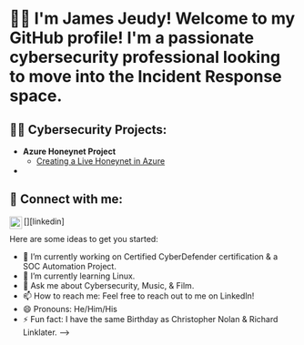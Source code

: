<h1> 👋🏾 I'm James Jeudy! Welcome to my GitHub profile! I'm a passionate cybersecurity professional looking to move into the Incident Response space.   

<h2>👨‍💻 Cybersecurity Projects:</h2>

- <b>Azure Honeynet Project</b>
  - [Creating a Live Honeynet in Azure ](https://github.com/James-Jeudy/Honeynet-Azure)
- 


<h2> 🤳 Connect with me:</h2>
[<img align="left" alt="James Jeudy | LinkedIn" width="22px" src="https://cdn.jsdelivr.net/npm/simple-icons@v3/icons/linkedin.svg" />][linkedin]

[linkedin]: https://linkedin.com/in/joshmadakor


Here are some ideas to get you started:

- 🔭 I’m currently working on Certified CyberDefender certification & a SOC Automation Project.
- 🌱 I’m currently learning Linux.
- 💬 Ask me about Cybersecurity, Music, & Film.
- 📫 How to reach me: Feel free to reach out to me on LinkedIn!
- 😄 Pronouns: He/Him/His
- ⚡ Fun fact: I have the same Birthday as Christopher Nolan & Richard Linklater.
-->
